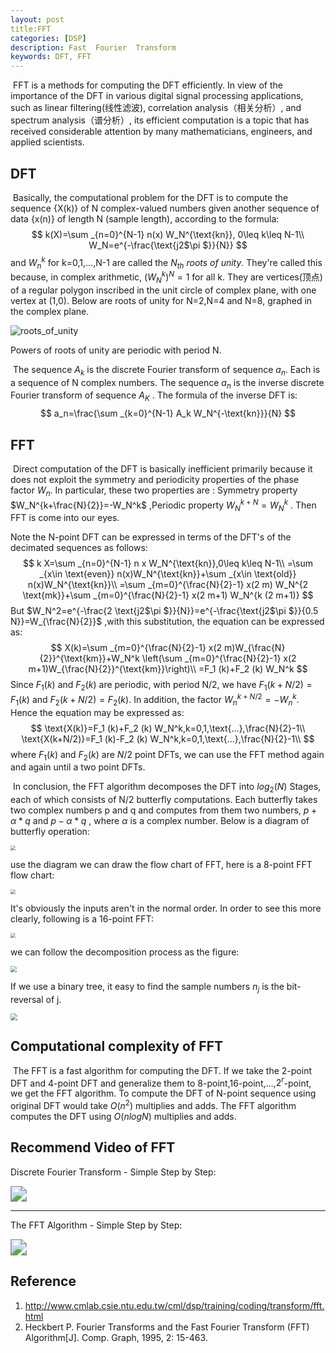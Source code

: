 ```yaml
---
layout: post
title:FFT
categories: [DSP]
description: Fast  Fourier  Transform
keywords: DFT, FFT
---
```


​	FFT is a methods for computing the DFT efficiently. In view of the importance of the DFT in various digital signal processing applications, such as linear filtering(线性滤波), correlation analysis（相关分析）, and spectrum analysis（谱分析）, its efficient computation is a topic that has received considerable attention by many mathematicians, engineers, and applied scientists. 

## DFT

​	Basically, the computational problem for the DFT is to compute the sequence {X(k)} of N complex-valued numbers given another sequence of data {x(n)} of length N (sample length), according to the formula:
$$
k(X)=\sum _{n=0}^{N-1} n(x) W_N^{\text{kn}},    0\leq k\leq N-1\\
W_N=e^{-\frac{\text{j2$\pi $}}{N}}
$$
and $W_n^k$ for k=0,1,...,N-1 are called the $N_{th}$ *roots of unity*. They're called this because, in complex arithmetic, $(W_N^k)^N=1$ for all k. They are vertices(顶点) of a regular polygon inscribed in the unit circle of complex plane, with one vertex at (1,0). Below are roots of unity for N=2,N=4 and N=8, graphed in the complex plane.

![roots_of_unity](../images/DSP/FFT/roots_of_unity.PNG)

Powers of roots of unity are periodic with period N.

​	The sequence $A_k$ is the discrete Fourier transform of sequence $a_n$. Each is a sequence of N complex numbers. The sequence $a_n$ is the inverse discrete Fourier transform of sequence $A_K$ . The formula of the inverse DFT is:
$$
a_n=\frac{\sum _{k=0}^{N-1} A_k W_N^{-\text{kn}}}{N}
$$

## FFT

​	Direct computation of the DFT is basically inefficient primarily because it does not exploit the symmetry and periodicity properties of the phase factor $W_n$. In particular, these two properties are : Symmetry property $W_N^{k+\frac{N}{2}}=-W_N^k$ ,Periodic property $W_N^{k+N}=W_N^k$ . Then FFT is come into our eyes. 

Note the N-point DFT can be expressed in terms of the DFT's of the decimated sequences as follows: 
$$
k X=\sum _{n=0}^{N-1} n x W_N^{\text{kn}},0\leq k\leq N-1\\
=\sum _{x\in \text{even}} n(x)W_N^{\text{kn}}+\sum _{x\in \text{old}} n(x)W_N^{\text{kn}}\\
=\sum _{m=0}^{\frac{N}{2}-1} x(2 m)  W_N^{2 \text{mk}}+\sum _{m=0}^{\frac{N}{2}-1} x(2 m+1) W_N^{k (2 m+1)}
$$
But $W_N^2=e^{-\frac{2 \text{j2$\pi $}}{N}}=e^{-\frac{\text{j2$\pi $}}{0.5 N}}=W_{\frac{N}{2}}$ ,with this substitution, the equation can be expressed as:
$$
X(k)=\sum _{m=0}^{\frac{N}{2}-1} x(2 m)W_{\frac{N}{2}}^{\text{km}}+W_N^k \left(\sum _{m=0}^{\frac{N}{2}-1} x(2 m+1)W_{\frac{N}{2}}^{\text{km}}\right)\\
=F_1 (k)+F_2 (k) W_N^k
$$
Since  $F_1(k)$ and $F_2(k)$ are periodic, with period N/2, we have $F_1(k+N/2)=F_1(k)$ and $F_2(k+N/2)=F_2(k)$. In addition, the factor $W_n^{k+N/2}=-W_n^k$. Hence the equation may be expressed as:
$$
\text{X(k)}=F_1 (k)+F_2 (k) W_N^k,k=0,1,\text{...},\frac{N}{2}-1\\
\text{X(k+N/2)}=F_1 (k)-F_2 (k) W_N^k,k=0,1,\text{...},\frac{N}{2}-1\\
$$
where $F_1(k)$ and $F_2(k)$ are $N/2$ point DFTs, we can use the FFT method again and again until a two point DFTs.

​	In conclusion, the FFT algorithm decomposes the DFT into $log_2(N)$ Stages, each of which consists of N/2 butterfly computations. Each butterfly takes two complex numbers p and q and computes from them two numbers, $p+\alpha*q$ and $p-\alpha*q$ , where $\alpha$ is a complex number. Below is a diagram of butterfly operation:

<img src="../images/DSP/FFT/butterfly_operation.PNG" style="zoom:50%" />

use the diagram we can draw the flow chart of FFT, here is a 8-point FFT flow chart:

<img src="../images/DSP/FFT/8_point_fft.PNG" style="zoom:50%" />

It's obviously the inputs aren't in  the normal order. In order to see this more clearly, following is a 16-point FFT:

<img src="../images/DSP/FFT/16_point_fft.PNG" style="zoom:50%" />

we can follow the decomposition process as the figure:

<img src="../images/DSP/FFT/fft_decomposition.PNG" style="zoom:60%" />

If we use a binary tree, it easy to find the sample numbers $n_j$ is the bit-reversal of j. 

<img src="../images/DSP/FFT/sample_order.PNG" style="zoom:70%" />

## Computational complexity of FFT

​	The FFT is a fast algorithm for computing the DFT. If we take the 2-point DFT and 4-point DFT and generalize them to 8-point,16-point,...,$2^r$-point, we get the FFT algorithm. To compute the DFT of N-point sequence using original DFT would take $O(n^2)$ multiplies and adds. The FFT algorithm computes the DFT using $O(n logN)$ multiplies and adds.

## Recommend Video of FFT

Discrete Fourier Transform - Simple Step by Step:

[<img src="../images/DSP/FFT/yutube_play.jpg" style="zoom:160%"/>](https://www.youtube.com/watch?v=mkGsMWi_j4Q)

------

The FFT Algorithm - Simple Step by Step:

[<img src="../images/DSP/FFT/yutube_play.jpg" style="zoom:160%"/>](https://www.youtube.com/watch?v=htCj9exbGo0)



## Reference

1. http://www.cmlab.csie.ntu.edu.tw/cml/dsp/training/coding/transform/fft.html
2. Heckbert P. Fourier Transforms and the Fast Fourier Transform (FFT) Algorithm[J]. Comp. Graph, 1995, 2: 15-463.